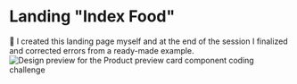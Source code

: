 # Landing "Index Food"

🔨
I created this landing page myself and at the end of the session I finalized and corrected errors from a ready-made example.
![Design preview for the Product preview card component coding challenge](./desing/IndexFood.png)
